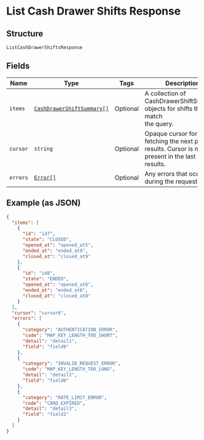 
# List Cash Drawer Shifts Response

## Structure

`ListCashDrawerShiftsResponse`

## Fields

| Name | Type | Tags | Description |
|  --- | --- | --- | --- |
| `items` | [`CashDrawerShiftSummary[]`](/doc/models/cash-drawer-shift-summary.md) | Optional | A collection of CashDrawerShiftSummary objects for shifts that match<br>the query. |
| `cursor` | `string` | Optional | Opaque cursor for fetching the next page of results. Cursor is not<br>present in the last page of results. |
| `errors` | [`Error[]`](/doc/models/error.md) | Optional | Any errors that occurred during the request. |

## Example (as JSON)

```json
{
  "items": [
    {
      "id": "id7",
      "state": "CLOSED",
      "opened_at": "opened_at5",
      "ended_at": "ended_at9",
      "closed_at": "closed_at9"
    },
    {
      "id": "id8",
      "state": "ENDED",
      "opened_at": "opened_at6",
      "ended_at": "ended_at0",
      "closed_at": "closed_at0"
    }
  ],
  "cursor": "cursor6",
  "errors": [
    {
      "category": "AUTHENTICATION_ERROR",
      "code": "MAP_KEY_LENGTH_TOO_SHORT",
      "detail": "detail1",
      "field": "field9"
    },
    {
      "category": "INVALID_REQUEST_ERROR",
      "code": "MAP_KEY_LENGTH_TOO_LONG",
      "detail": "detail2",
      "field": "field0"
    },
    {
      "category": "RATE_LIMIT_ERROR",
      "code": "CARD_EXPIRED",
      "detail": "detail3",
      "field": "field1"
    }
  ]
}
```

